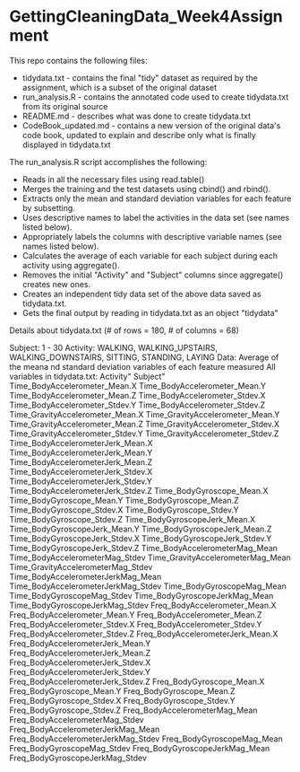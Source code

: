 # GettingCleaningData_Week4Assignment

This repo contains the following files:
  
- tidydata.txt - contains the final "tidy" dataset as required by the assignment, which is a subset of the original dataset
- run_analysis.R - contains the annotated code used to create tidydata.txt from its original source
- README.md - describes what was done to create tidydata.txt
- CodeBook_updated.md - contains a new version of the original data's code book, updated to explain and describe only what is finally displayed in tidydata.txt

The run_analysis.R script accomplishes the following:

- Reads in all the necessary files using read.table()
- Merges the training and the test datasets using cbind() and rbind().
- Extracts only the mean and standard deviation variables for each feature by subsetting.
- Uses descriptive names to label the activities in the data set (see names listed below).
- Appropriately labels the columns with descriptive variable names (see names listed below).
- Calculates the average of each variable for each subject during each activity using aggregate().
- Removes the initial "Activity" and "Subject" columns since aggregate() creates new ones.
- Creates an independent tidy data set of the above data saved as tidydata.txt.
- Gets the final output by reading in tidydata.txt as an object "tidydata"

Details about tidydata.txt (# of rows = 180, # of columns = 68)

Subject: 1 - 30
Activity: WALKING, WALKING_UPSTAIRS, WALKING_DOWNSTAIRS, SITTING, STANDING, LAYING
Data: Average of the meana nd standard deviation variables of each feature measured
All variables in tidydata.txt:
Activity"
Subject"
Time_BodyAccelerometer_Mean.X
Time_BodyAccelerometer_Mean.Y
Time_BodyAccelerometer_Mean.Z
Time_BodyAccelerometer_Stdev.X
Time_BodyAccelerometer_Stdev.Y
Time_BodyAccelerometer_Stdev.Z
Time_GravityAccelerometer_Mean.X
Time_GravityAccelerometer_Mean.Y
Time_GravityAccelerometer_Mean.Z
Time_GravityAccelerometer_Stdev.X
Time_GravityAccelerometer_Stdev.Y
Time_GravityAccelerometer_Stdev.Z
Time_BodyAccelerometerJerk_Mean.X
Time_BodyAccelerometerJerk_Mean.Y
Time_BodyAccelerometerJerk_Mean.Z
Time_BodyAccelerometerJerk_Stdev.X
Time_BodyAccelerometerJerk_Stdev.Y
Time_BodyAccelerometerJerk_Stdev.Z
Time_BodyGyroscope_Mean.X
Time_BodyGyroscope_Mean.Y
Time_BodyGyroscope_Mean.Z
Time_BodyGyroscope_Stdev.X
Time_BodyGyroscope_Stdev.Y
Time_BodyGyroscope_Stdev.Z
Time_BodyGyroscopeJerk_Mean.X
Time_BodyGyroscopeJerk_Mean.Y
Time_BodyGyroscopeJerk_Mean.Z
Time_BodyGyroscopeJerk_Stdev.X
Time_BodyGyroscopeJerk_Stdev.Y
Time_BodyGyroscopeJerk_Stdev.Z
Time_BodyAccelerometerMag_Mean
Time_BodyAccelerometerMag_Stdev
Time_GravityAccelerometerMag_Mean
Time_GravityAccelerometerMag_Stdev
Time_BodyAccelerometerJerkMag_Mean
Time_BodyAccelerometerJerkMag_Stdev
Time_BodyGyroscopeMag_Mean
Time_BodyGyroscopeMag_Stdev
Time_BodyGyroscopeJerkMag_Mean
Time_BodyGyroscopeJerkMag_Stdev
Freq_BodyAccelerometer_Mean.X
Freq_BodyAccelerometer_Mean.Y
Freq_BodyAccelerometer_Mean.Z
Freq_BodyAccelerometer_Stdev.X
Freq_BodyAccelerometer_Stdev.Y
Freq_BodyAccelerometer_Stdev.Z
Freq_BodyAccelerometerJerk_Mean.X
Freq_BodyAccelerometerJerk_Mean.Y
Freq_BodyAccelerometerJerk_Mean.Z
Freq_BodyAccelerometerJerk_Stdev.X
Freq_BodyAccelerometerJerk_Stdev.Y
Freq_BodyAccelerometerJerk_Stdev.Z
Freq_BodyGyroscope_Mean.X
Freq_BodyGyroscope_Mean.Y
Freq_BodyGyroscope_Mean.Z
Freq_BodyGyroscope_Stdev.X
Freq_BodyGyroscope_Stdev.Y
Freq_BodyGyroscope_Stdev.Z
Freq_BodyAccelerometerMag_Mean
Freq_BodyAccelerometerMag_Stdev
Freq_BodyAccelerometerJerkMag_Mean
Freq_BodyAccelerometerJerkMag_Stdev
Freq_BodyGyroscopeMag_Mean
Freq_BodyGyroscopeMag_Stdev
Freq_BodyGyroscopeJerkMag_Mean
Freq_BodyGyroscopeJerkMag_Stdev
